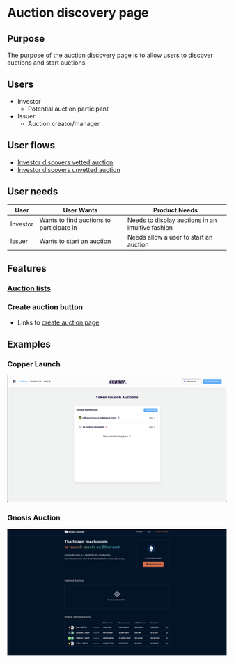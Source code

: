 # Auction discovery page

## Purpose

The purpose of the auction discovery page is to allow users to discover auctions and start auctions.

## Users

- Investor
  - Potential auction participant
- Issuer
  - Auction creator/manager

## User flows

- [Investor discovers vetted auction](../../user_flows/investor/discover_vetted_auction.md)
- [Investor discovers unvetted auction](../../user_flows/investor/discover_unvetted_auction.md)

## User needs

| User     | User Wants                               | Product Needs                                     |
| -------- | ---------------------------------------- | ------------------------------------------------- |
| Investor | Wants to find auctions to participate in | Needs to display auctions in an intuitive fashion |
| Issuer   | Wants to start an auction                | Needs allow a user to start an auction            |

## Features

### [Auction lists](stages/auction_list.md)

### Create auction button

- Links to [create auction page](../../pages/create_auction_page)

## Examples

### Copper Launch

![](../../assets/copper/auction_discovery_page.png)

### Gnosis Auction

![](../../assets/gnosis/auction_discovery_page.png)
